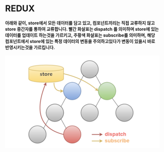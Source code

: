 # REDUX

#### 아래와 같이, store에서 모든 데이터를 담고 있고, 컴포넌트끼리는 직접 교류하지 않고 store 중간자를 통하여 교류합니다. 빨간 화살표는 dispatch 를 의미하며 store에 있는 데이터를 업데이트 하는것을 가르키고, 주황색 화살표는 subscribe를 의미하며, 해당 컴포넌트에서 store에 있는 특정 데이터의 변동을 주의하고있다가 변동이 있을시 바로 반영시키는것을 가르킵니다.

![Alt text](redux.png)